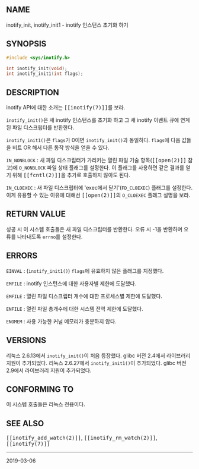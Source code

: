 ## NAME

inotify_init, inotify_init1 - inotify 인스턴스 초기화 하기

## SYNOPSIS

```c
#include <sys/inotify.h>

int inotify_init(void);
int inotify_init1(int flags);
```

## DESCRIPTION

inotify API에 대한 소개는 <tt>[[inotify(7)]]</tt>를 보라.

`inotify_init()`은 새 inotify 인스턴스를 초기화 하고 그 새 inotify 이벤트 큐에 연계된 파일 디스크립터를 반환한다.

`inotify_init1()`은 `flags`가 0이면 `inotify_init()`과 동일하다. `flags`에 다음 값들을 비트 OR 해서 다른 동작 방식을 얻을 수 있다.

`IN_NONBLOCK`
:   새 파일 디스크립터가 가리키는 열린 파일 기술 항목(<tt>[[open(2)]]</tt> 참고)에 `O_NONBLOCK` 파일 상태 플래그를 설정한다. 이 플래그를 사용하면 같은 결과를 얻기 위해 <tt>[[fcntl(2)]]</tt>을 추가로 호출하지 않아도 된다.

`IN_CLOEXEC`
:   새 파일 디스크립터에 'exec에서 닫기'(`FD_CLOEXEC`) 플래그를 설정한다. 이게 유용할 수 있는 이유에 대해선 <tt>[[open(2)]]</tt>의 `O_CLOEXEC` 플래그 설명을 보라.

## RETURN VALUE

성공 시 이 시스템 호출들은 새 파일 디스크립터를 반환한다. 오류 시 -1을 반환하며 오류를 나타내도록 `errno`를 설정한다.

## ERRORS

`EINVAL`
:   (`inotify_init1()`) `flags`에 유효하지 않은 플래그를 지정했다.

`EMFILE`
:   inotify 인스턴스에 대한 사용자별 제한에 도달했다.

`EMFILE`
:   열린 파일 디스크립터 개수에 대한 프로세스별 제한에 도달했다.

`ENFILE`
:   열린 파일 총개수에 대한 시스템 전역 제한에 도달했다.

`ENOMEM`
:   사용 가능한 커널 메모리가 충분하지 않다.

## VERSIONS

리눅스 2.6.13에서 `inotify_init()`이 처음 등장했다. glibc 버전 2.4에서 라이브러리 지원이 추가되었다. 리눅스 2.6.27에서 `inotify_init1()`이 추가되었다. glibc 버전 2.9에서 라이브러리 지원이 추가되었다.

## CONFORMING TO

이 시스템 호출들은 리눅스 전용이다.

## SEE ALSO

<tt>[[inotify_add_watch(2)]]</tt>, <tt>[[inotify_rm_watch(2)]]</tt>, <tt>[[inotify(7)]]</tt>

----

2019-03-06
